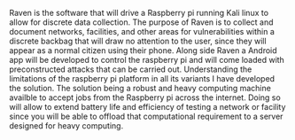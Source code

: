 Raven is the software that will drive a Raspberry pi running Kali linux to allow for discrete data collection. The purpose of Raven is to collect and document networks, facilities, and other areas for vulnerabilities within a discrete backbag that will draw no attention to the user, since they will appear as a normal citizen using their phone. Along side Raven a Android app will be developed to control the raspberry pi and will come loaded with preconstructed attacks that can be carried out. Understanding the limitations of the raspberry pi platform in all its variants I have developed the solution. The solution being a robust and heavy computing machine availble to accept jobs from the Raspberry pi across the internet. Doing so will allow to extend battery life and efficiency of testing a network or facility since you will be able to offload that computational requirement to a server designed for heavy computing. 
